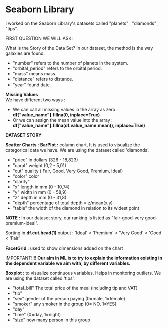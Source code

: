 # Seaborn Library
 
I worked on the Seaborn Library's datasets called "planets" , "diamonds" , "tips".

FIRST QUESTION WE WILL ASK:

What is the Story of the Data Set? In our dataset, the method is the way galaxies are found.
- "number" refers to the number of planets in the system.
- "orbital_period" refers to the orbital period.
- "mass" means mass.
- "distance" refers to distance.
- "year" found date.

**Missing Values**  
We have different two ways :

- We can call all missing values ​​in the array as zero : **df["value_name"].fillna(0, inplace=True)**
- Or we can assign the mean value into the array : **df["value_name"].fillna(df.value_name.mean(), inplace=True)**

**DATASET STORY**

**Scatter Charts :**
**BarPlot :** column chart, It is used to visualize the categorical data we have. We are using the dataset called 'diamonds'. 
- "price" in dollars (326 - 18,823)
- "carat" weight (0,2 - 5,01)
- "cut" quality ( Fair, Good, Very Good, Premium, Ideal)
- "color" color 
- "clarity" 
- "x" length in mm (0 - 10,74)
- "y" width in mm (0 - 58,9)
- "z" depth in mm (0 - 31,8)
- "depth" percentage of total depth = z/mean(x,y)
- "table" the width of the diamond in relation to its widest point


**NOTE :** In our dataset story, our ranking is listed as "fair-good-very good-premium-ideal". 

Sorting in **df.cut.head(1)** output : 'Ideal' < 'Premium' < 'Very Good' < 'Good' < 'Fair'  



**FacetGrid :** used to show dimensions added on the chart


IMPORTANT!!!!
**Our aim in ML is to try to explain the information existing in the dependent variable we aim with, by different variables.**

**Boxplot :** to visualize continuous variables. Helps in monitoring outliers. We are using the dataset called 'tips'. 
- "total_bill" The total price of the meal (including tip and VAT)
- "tip"
- "sex" gender of the person paying  (0=male, 1=female)
- "smoker" any smoker in the group (0= NO, 1=YES)
- "day" 
- "time" (0=day, 1=night)
- "size" how many person in this group



